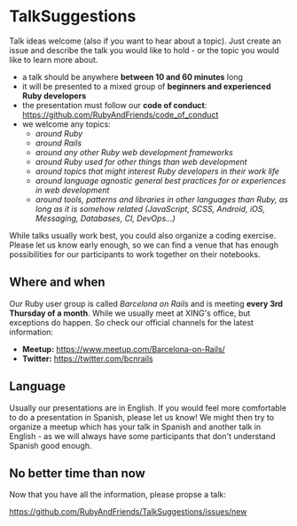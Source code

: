 # TalkSuggestions

Talk ideas welcome (also if you want to hear about a topic). Just create an issue and describe the talk you would like to hold - or the topic you would like to learn more about.

* a talk should be anywhere **between 10 and 60 minutes** long
* it will be presented to a mixed group of **beginners and experienced Ruby developers**
* the presentation must follow our **code of conduct**: https://github.com/RubyAndFriends/code_of_conduct
* we welcome any topics:
  * _around Ruby_
  * _around Rails_
  * _around any other Ruby web development frameworks_
  * _around Ruby used for other things than web development_
  * _around topics that might interest Ruby developers in their work life_
  * _around language agnostic general best practices for or experiences in web development_
  * _around tools, patterns and libraries in other languages than Ruby, as long as it is somehow related (JavaScript, SCSS, Android, iOS, Messaging, Databases, CI, DevOps...)_

While talks usually work best, you could also organize a coding exercise. Please let us know early enough, so we can find a venue that has enough possibilities for our participants to work together on their notebooks.

## Where and when

Our Ruby user group is called _Barcelona on Rails_ and is meeting **every 3rd Thursday of a month**. While we usually meet at XING's office, but exceptions do happen. So check our official channels for the latest information: 

* **Meetup:** https://www.meetup.com/Barcelona-on-Rails/
* **Twitter:** https://twitter.com/bcnrails

## Language

Usually our presentations are in English. If you would feel more comfortable to do a presentation in Spanish, please let us know! We might then try to organize a meetup which has your talk in Spanish and another talk in English - as we will always have some participants that don't understand Spanish good enough.

## No better time than now

Now that you have all the information, please propse a talk:

https://github.com/RubyAndFriends/TalkSuggestions/issues/new
